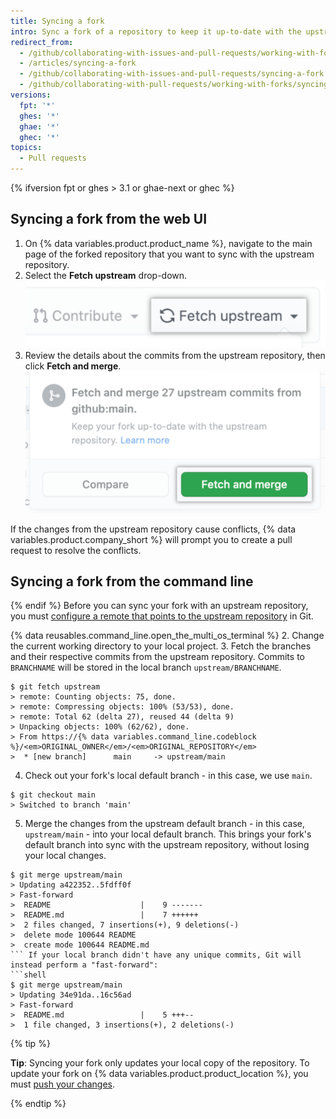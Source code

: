 ```yaml
---
title: Syncing a fork
intro: Sync a fork of a repository to keep it up-to-date with the upstream repository.
redirect_from:
  - /github/collaborating-with-issues-and-pull-requests/working-with-forks/syncing-a-fork
  - /articles/syncing-a-fork
  - /github/collaborating-with-issues-and-pull-requests/syncing-a-fork
  - /github/collaborating-with-pull-requests/working-with-forks/syncing-a-fork
versions:
  fpt: '*'
  ghes: '*'
  ghae: '*'
  ghec: '*'
topics:
  - Pull requests
---
```


{% ifversion fpt or ghes > 3.1 or ghae-next or ghec %}

## Syncing a fork from the web UI

1. On {% data variables.product.product_name %}, navigate to the main page of the forked repository that you want to sync with the upstream repository.
1. Select the **Fetch upstream** drop-down.
    !["Fetch upstream" drop-down](/assets/images/help/repository/fetch-upstream-drop-down.png)
1. Review the details about the commits from the upstream repository, then click **Fetch and merge**.
    !["Fetch and merge" button](/assets/images/help/repository/fetch-and-merge-button.png)

If the changes from the upstream repository cause conflicts, {% data variables.product.company_short %} will prompt you to create a pull request to resolve the conflicts.

## Syncing a fork from the command line

{% endif %}
Before you can sync your fork with an upstream repository, you must [configure a remote that points to the upstream repository](/pull-requests/collaborating-with-pull-requests/working-with-forks/configuring-a-remote-for-a-fork) in Git.

{% data reusables.command_line.open_the_multi_os_terminal %}
2. Change the current working directory to your local project.
3. Fetch the branches and their respective commits from the upstream repository. Commits to `BRANCHNAME` will be stored in the local branch `upstream/BRANCHNAME`.
  ```shell
  $ git fetch upstream
  > remote: Counting objects: 75, done.
  > remote: Compressing objects: 100% (53/53), done.
  > remote: Total 62 (delta 27), reused 44 (delta 9)
  > Unpacking objects: 100% (62/62), done.
  > From https://{% data variables.command_line.codeblock %}/<em>ORIGINAL_OWNER</em>/<em>ORIGINAL_REPOSITORY</em>
  >  * [new branch]      main     -> upstream/main
  ```
4. Check out your fork's local default branch - in this case, we use `main`.
  ```shell
  $ git checkout main
  > Switched to branch 'main'
  ```
5. Merge the changes from the upstream default branch - in this case, `upstream/main` - into your local default branch. This brings your fork's default branch into sync with the upstream repository, without losing your local changes.
  ```shell
  $ git merge upstream/main
  > Updating a422352..5fdff0f
  > Fast-forward
  >  README                    |    9 -------
  >  README.md                 |    7 ++++++
  >  2 files changed, 7 insertions(+), 9 deletions(-)
  >  delete mode 100644 README
  >  create mode 100644 README.md
  ``` If your local branch didn't have any unique commits, Git will instead perform a "fast-forward":
  ```shell
  $ git merge upstream/main
  > Updating 34e91da..16c56ad
  > Fast-forward
  >  README.md                 |    5 +++--
  >  1 file changed, 3 insertions(+), 2 deletions(-)
  ```

{% tip %}

**Tip**: Syncing your fork only updates your local copy of the repository. To update your fork on {% data variables.product.product_location %}, you must [push your changes](/github/getting-started-with-github/pushing-commits-to-a-remote-repository/).

{% endtip %}
